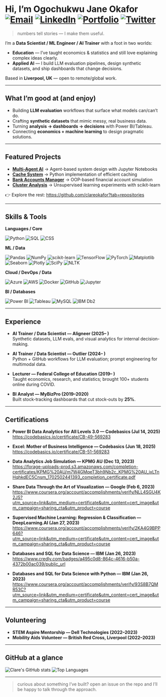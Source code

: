 # Hi, I’m Ogochukwu Jane Okafor [![Email](https://img.shields.io/badge/Email-D14836?style=for-the-badge&logo=gmail&logoColor=white)](mailto:okaforjaneclare@gmail.com) [![LinkedIn](https://img.shields.io/badge/LinkedIn-0077B5?style=for-the-badge&logo=linkedin&logoColor=white)](https://www.linkedin.com/in/clareokafor) [![Portfolio](https://img.shields.io/badge/Portfolio-000000?style=for-the-badge&logo=About.me&logoColor=white)](https://clareokafor.github.io) [![Twitter](https://img.shields.io/badge/Twitter-1DA1F2?style=for-the-badge&logo=twitter&logoColor=white)](https://twitter.com/clareokafo) 
> numbers tell stories — I make them useful.




I’m a **Data Scientist / ML Engineer / AI Trainer** with a foot in two worlds:
- **Education** — I’ve taught economics & statistics and still love explaining complex ideas clearly.
- **Applied AI** — I build LLM evaluation pipelines, design synthetic datasets, and ship dashboards that change decisions.

Based in **Liverpool, UK** — open to remote/global work.

---

## What I’m good at (and enjoy)

- Building **LLM evaluation** workflows that surface what models can/can’t do.
- Crafting **synthetic datasets** that mimic messy, real business data.
- Turning **analysis → dashboards → decisions** with Power BI/Tableau.
- Connecting **economics + machine learning** to design pragmatic solutions.

---

## Featured Projects

- [**Multi-Agent AI**](https://github.com/clareokafor/Multi-Agent) → Agent-based system design with Jupyter Notebooks  
- [**Cache System**](https://github.com/clareokafor/cache) → Python implementation of efficient caching  
- [**Bank Accounts Manager**](https://github.com/clareokafor/Bank-Accounts) → OOP-based financial account simulation  
- [**Cluster Analysis**](https://github.com/clareokafor/Clusterings) → Unsupervised learning experiments with scikit-learn  

👉 Explore the rest: <https://github.com/clareokafor?tab=repositories>

---

## Skills & Tools

**Languages / Core**
  
![Python](https://img.shields.io/badge/Python-3776AB?style=for-the-badge&logo=python&logoColor=white)
![SQL](https://img.shields.io/badge/SQL-003B57?style=for-the-badge&logo=database&logoColor=white)
![CSS](https://img.shields.io/badge/CSS-1572B6?style=for-the-badge&logo=css3&logoColor=white)

**ML / Data**

![Pandas](https://img.shields.io/badge/Pandas-150458?style=for-the-badge&logo=pandas&logoColor=white)
![NumPy](https://img.shields.io/badge/NumPy-013243?style=for-the-badge&logo=numpy&logoColor=white)
![scikit-learn](https://img.shields.io/badge/scikit--learn-F7931E?style=for-the-badge&logo=scikitlearn&logoColor=white)
![TensorFlow](https://img.shields.io/badge/TensorFlow-FF6F00?style=for-the-badge&logo=tensorflow&logoColor=white)
![PyTorch](https://img.shields.io/badge/PyTorch-EE4C2C?style=for-the-badge&logo=pytorch&logoColor=white)
![Matplotlib](https://img.shields.io/badge/Matplotlib-11557C?style=for-the-badge&logo=plotly&logoColor=white)
![Seaborn](https://img.shields.io/badge/Seaborn-5A9?style=for-the-badge)
![Plotly](https://img.shields.io/badge/Plotly-3F4F75?style=for-the-badge&logo=plotly&logoColor=white)
![SciPy](https://img.shields.io/badge/SciPy-8CAAE6?style=for-the-badge&logo=scipy&logoColor=white)
![NLTK](https://img.shields.io/badge/NLTK-2A5CAA?style=for-the-badge)

**Cloud / DevOps / Data**

![Azure](https://img.shields.io/badge/Microsoft_Azure-0078D4?style=for-the-badge&logo=microsoftazure&logoColor=white)
![AWS](https://img.shields.io/badge/AWS-232F3E?style=for-the-badge&logo=amazonaws&logoColor=white)
![Docker](https://img.shields.io/badge/Docker-2496ED?style=for-the-badge&logo=docker&logoColor=white)
![GitHub](https://img.shields.io/badge/GitHub-181717?style=for-the-badge&logo=github&logoColor=white)
![Jupyter](https://img.shields.io/badge/Jupyter-F37626?style=for-the-badge&logo=jupyter&logoColor=white)

**BI / Databases**

![Power BI](https://img.shields.io/badge/Power_BI-F2C811?style=for-the-badge&logo=powerbi&logoColor=000)
![Tableau](https://img.shields.io/badge/Tableau-E97627?style=for-the-badge&logo=tableau&logoColor=white)
![MySQL](https://img.shields.io/badge/MySQL-4479A1?style=for-the-badge&logo=mysql&logoColor=white)
![IBM Db2](https://img.shields.io/badge/IBM%20Db2-0468D7?style=for-the-badge&logo=ibm&logoColor=white)

---

## Experience

- **AI Trainer / Data Scientist — Aligneer (2025– )**  
  Synthetic datasets, LLM evals, and visual analytics for internal decision-making.

- **AI Trainer / Data Scientist — Outlier (2024– )**  
  Python + GitHub workflows for LLM evaluation; prompt engineering for multimodal data.

- **Lecturer — Federal College of Education (2019– )**  
  Taught economics, research, and statistics; brought 100+ students online during COVID.

- **BI Analyst — MyBizPro (2019–2020)**  
  Built stock-tracking dashboards that cut stock-outs by **25%**.

---
## Certifications

- **Power BI Data Analytics for All Levels 3.0 — Codebasics (Jul 14, 2025)**  
  https://codebasics.io/certificate/CB-49-569283

- **Excel: Mother of Business Intelligence — Codebasics (Jun 18, 2025)**  
  https://codebasics.io/certificate/CB-51-569283

- **Data Analytics Job Simulation — KPMG AU (Dec 13, 2023)**  
  https://forage-uploads-prod.s3.amazonaws.com/completion-certificates/KPMG%20AU/m7W4GMqeT3bh9Nb2c_KPMG%20AU_ixLTnHqhkdEC5Cnsm_1702502441393_completion_certificate.pdf

- **Share Data Through the Art of Visualization — Google (Feb 6, 2023)**  
  https://www.coursera.org/account/accomplishments/verify/NLL4SGU4K2JS?utm_source=link&utm_medium=certificate&utm_content=cert_image&utm_campaign=sharing_cta&utm_product=course

- **Supervised Machine Learning: Regression & Classification — DeepLearning.AI (Jan 27, 2023)**  
  https://www.coursera.org/account/accomplishments/verify/2KA4G9BPP646?utm_source=link&utm_medium=certificate&utm_content=cert_image&utm_campaign=sharing_cta&utm_product=course

- **Databases and SQL for Data Science — IBM (Jan 26, 2023)**  
  https://www.credly.com/badges/a495c0d8-864c-4616-b50a-4372b00ac039/public_url

- **Databases and SQL for Data Science with Python — IBM (Jan 26, 2023)**  
  https://www.coursera.org/account/accomplishments/verify/93S8B7QMR53C?utm_source=link&utm_medium=certificate&utm_content=cert_image&utm_campaign=sharing_cta&utm_product=course

---

## Volunteering

- **STEM Aspire Mentorship — Dell Technologies (2022–2023)**  
- **Mobility Aids Volunteer — British Red Cross, Liverpool (2022–2023)**

---

## GitHub at a glance

![Clare's GitHub stats](https://github-readme-stats.vercel.app/api?username=clareokafor&show_icons=true&theme=tokyonight)
![Top Languages](https://github-readme-stats.vercel.app/api/top-langs/?username=clareokafor&layout=compact&theme=tokyonight)

---

> curious about something I’ve built? open an issue on the repo and  I’ll be happy to talk through the approach.

